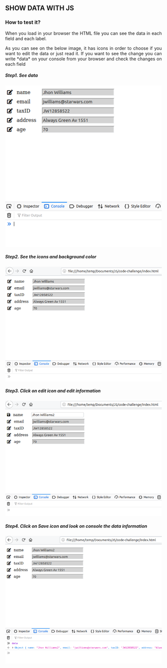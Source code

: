 ## SHOW DATA WITH JS

### How to test it?

<p  style="text-align: justify">When you load in your browser the HTML file you can see the data in each field and each label.</p>
<p style="text-align: justify">As you can see on the below image, it has icons in order to choose if you want to edit the data or just read it. If you want to see the change you can write *data* on your console from your browser and check the changes on each field</p>

##### Step1. See data

![step1.-See data](./assets/step1.png)

##### Step2. See the icons and background color

![step2.-See icons](./assets/step2.png)

##### Step3. Click on edit icon and edit information

![step3.-See modify](./assets/step3.png)

##### Step4. Click on Save icon and look on console the data information

![step4.-See Save temporaly](./assets/step4.png)
